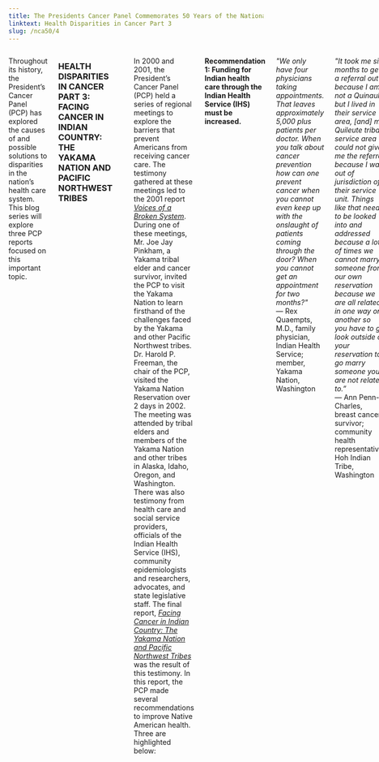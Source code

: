 ```yaml
---
title: The Presidents Cancer Panel Commemorates 50 Years of the National Cancer Act
linktext: Health Disparities in Cancer Part 3
slug: /nca50/4
---
```

<left-navigation root="/nca50/"></left-navigation>

<div class="small-12 medium-9 columns">

Throughout its history, the President’s Cancer Panel (PCP) has explored the causes of and possible solutions to disparities in the nation’s health care system. This blog series will explore three PCP reports focused on this important topic.

### HEALTH DISPARITIES IN CANCER PART 3: FACING CANCER IN INDIAN COUNTRY: THE YAKAMA NATION AND PACIFIC NORTHWEST TRIBES

<picture-with-quotes
image_src="nca50-4-1.png"
image_alt="Facing Cancr in Indian Country"
quotes='[
{
"text": "Indian communities have inadequate resources to conduct cancer education, encourage cancer screening and prevention, and help patients obtain cancer-related care, either within the IHS [Indian Health Service] system or in the non-Indian community... Facing cancer in Indian Country should not be more arduous than it is elsewhere in our nation",
"source": "PCP, letter to the President"
},
{
"text": "We need to have someone not only get the data... but do something with that data. Something that is  productive. Something that causes services to become available to us. Something that causes the Indian Health Service to have more care providers for us.",
"source": "Anita Pimm Swan, breast cancer survivor and wife of bladder cancer survivor, Yakama Nation, Washington"
}
]'>

In 2000 and 2001, the President’s Cancer Panel (PCP) held a series of regional meetings to explore the barriers that prevent Americans from receiving cancer care. The testimony gathered at these meetings led to the 2001 report *[Voices of a Broken System](https://deainfo.nci.nih.gov/advisory/pcp/archive/pcp00-01rpt/PCPvideo/voices_files/index.html)*. During one of these meetings, Mr. Joe Jay Pinkham, a Yakama tribal elder and cancer survivor, invited the PCP to visit the Yakama Nation to learn firsthand of the challenges faced by the Yakama and other Pacific Northwest tribes. Dr. Harold P. Freeman, the chair of the PCP, visited the Yakama Nation Reservation over 2 days in 2002. The meeting was attended by tribal elders and members of the Yakama Nation and other tribes in Alaska, Idaho, Oregon, and Washington. There was also testimony from health care and social service providers, officials of the Indian Health Service (IHS), community epidemiologists and researchers, advocates, and state legislative staff. The final report, *[Facing Cancer in Indian Country: The Yakama Nation and Pacific Northwest Tribes](https://deainfo.nci.nih.gov/advisory/pcp/archive/pcp02rpt/YakamaBook.pdf)* was the result of this testimony. In this report, the PCP made several recommendations to improve Native American health. Three are highlighted below:

**Recommendation 1: Funding for Indian health care through the Indian Health Service (IHS) must be increased.**

*"We only have four physicians taking appointments. That leaves approximately 5,000 plus patients per doctor. When you talk about cancer prevention how can one prevent cancer when you cannot even keep up with the onslaught of patients coming through the door? When you cannot get an appointment for two months?"*\
— Rex Quaempts, M.D., family physician, Indian Health Service; member, Yakama Nation, Washington

*"It took me six months to get a referral out because I am not a Quinault but I lived in their service area, [and] my Quileute tribal service area could not give me the referral because I was out of jurisdiction of their service unit. Things like that need to be looked into and addressed because a lot of times we cannot marry someone from our own reservation because we are all related in one way or another so you have to go look outside of your reservation to go marry someone you are not related to.”*\
— Ann Penn-Charles, breast cancer survivor; community health representative, Hoh Indian Tribe, Washington

*"...They had drained out five liters of liquid from her stomach. They found a tumor that was the size of a grapefruit and four more that were the size of walnuts... and all of this, you know, I think could have been prevented if they would have listened to what she said about her stomach hurting... I am thankful that the IHS is there, but, you know, when a person hurts in their body a lot of times they think they are there for drugs"*\
— Tina Kalama Aguilar, warm Springs Tribe, Oregon, describing the experience of a friend with ovarian cancer

The IHS is an agency within the Department of Health and Human Services that provides health services to American Indians and Alaska Natives. Many members of the Yakama Nation live in rural regions and rely on facilities operated by the IHS. Unlike Medicare and Medicaid, the IHS is not an entitlement program, and its budget must be appropriated by Congress each year.

The PCP found that the IHS did not have sufficient funding to fulfill its mandate and that there was a significant shortage of staff and resources at IHS facilities. In 2001, the IHS spent $1,776 per user of its services. By comparison, the Veterans Health Administration spent $4,801 per user that same year, and in 1999 the Federal Bureau of Prisons spent $3,241 per inmate on health care.

<image-with-caption
image_src="nca50-4-2.png"
image_alt="Comparative Per Capita Health Expenditures"
image_caption='This figure from facing Cancer in Indian Country shows the health expenditures per user of different federal health services. Notably, IHS spending per user in 2001 was only 60% of health spending for federal employees of the IHS.'>
</image-with-caption>

The situation has improved since 2003. The 2010 Affordable Care Act (ACA) had a positive impact on the IHS in several ways. The ACA included the [permanent reauthorization of the Indian Health Care Improvement Act](https://www.ihs.gov/newsroom/pressreleases/2010pressreleases/indianhealthcareimprovementactmadepermanent/), which contains several provisions to empower the IHS to support Native American health. The increase in Americans with insurance coverage since the passage of the ACA has also benefited the IHS. In addition to funding through congressional appropriations, IHS is able to bill patients’ insurance, such as Medicare, Medicaid, and private insurance. Between 2013 and 2018 the proportion of patients at IHS facilities with insurance grew from 64% to 78%. This has increased revenue through billing by over 50%, allowing IHS facilities to [expand services and hire more staff](https://www.ihs.gov/newsroom/pressreleases/2010pressreleases/indianhealthcareimprovementactmadepermanent/).

There have also been amendments to cancer screening and treatment programs to ensure that Native Americans and tribal organizations can take advantage of them. For example, the [National Breast and Cervical Cancer Early Detection Program](https://www.cdc.gov/cancer/nbccedp/anniversary.htm) provides funds for cancer screening in underserved populations. American Indian and Alaska Native tribal organizations have been eligible for this program since 1993. In 2001, Native Americans screened through this program became eligible for treatment through Medicaid.

Between these reforms and increased congressional appropriations, the Government Accountability Office found that in 2017 [IHS spending had increased to $4,078 per patient](https://www.gao.gov/assets/gao-19-74r.pdf). However, this is still short of what is seen in similar agencies. That same year, for example, the Veterans Health Administration spent $10,692 per patient.

**Recommendation 2: Increased efforts should be undertaken to develop more accurate data on the cancer burden experienced by native Americans in the Pacific Northwest**

*"The only statistic I was given to bring here is out of the last 40 deaths in Warm Springs, 15 of them [37.5%] were due to cancer... we are catching them too late... our people need to understand that. The way to help them to understand that is to increase awareness..."*\
— Geneva Charley, community health information specialist, Warm Springs Tribe, Oregon

National data at the time of the PCP report suggested that cancer incidence was lower in American Indians and Alaska Natives than the national average, while cancer mortality was higher. However, the PCP believed that the actual number of cases and mortalities were likely higher than the data indicated. One substantial challenge was that many medical records misclassified American Indians as another race.

Since then, there have been several efforts to improve the quality of data on cancer incidence and mortality in Native Americans, especially in the Pacific Northwest. For example, [one team has corrected the race in death certificates](https://pubmed.ncbi.nlm.nih.gov/25552757/) by linking them with medical records. Efforts such as these have allowed [registries to have much more accurate information](https://pubmed.ncbi.nlm.nih.gov/18720369/) about cancer in Native Americans, including differences between geographic regions.

**Recommendation 3: Additional research is needed to better understand the possible relationships between environmental exposures and cancer in Pacific Northwest Native Americans**

*"Plutonium is one of the most hazardous materials in existence. One invisible speck inhaled into the lungs can cause cancer. Hanford produced 74 tons of plutonium."*\
— Russell Jim, manager, Environemental Restoration/Waste Management Program; elder, Yakama Nation, Washington

*"One of the scientist we met with the other day... was from EPA [Environmental Protection Agency]. She said, if you eat 100 pounds of fish a year out of the Columbia River, we could not guarantee how long you would live."*\
— Bob Brisbois, Business Council, Spokane Tribe, Washington

Fish in the Columbia River basin have been a major source of food for the Yakama and other nearby tribes for generations. However, the river has been contaminated with chemical and radioactive pollutants. One of the most significant sources of this was the Hanford Nuclear Site, which was once used to generate plutonium. Pollutants from this and other sources have been detected in the fish in the river, meaning that the people who rely on the river for food and eat those fish are also being exposed to the same toxins.

<image-with-caption
image_src="nca50-4-3.png"
image_alt="Traditional Fishing Sites Included In the Columbia River Basin Fish Containment Survey"
image_caption='This figure from Facing Cancer in Indian Country shows the presence of hazardous waste sites in Indian reservations and in fishing sites. Data taken from the US Environmental Protection Agency report, <a href="https://www.epa.gov/columbiariver/columbia-river-basin-fish-contaminant-survey-1996-1998">Columbia River Basin Fish Contaminant Survey 1996-1998</a> (EPA 910-R-01-006).'>
</image-with-caption>

Unfortunately, similar problems exist for tribes in other parts of the country. Between 1944 and 1986, [nearly 30 million tons of uranium ore](https://www.epa.gov/navajo-nation-uranium-cleanup) were extracted from Navajo lands in the Southwest United States under leases with the Navajo Nation, and several watersheds were polluted. The Sequoyah Fuels Corporation uranium processing plant in Oklahoma, now decommissioned, [caused soil and groundwater contamination](https://pubmed.ncbi.nlm.nih.gov/17666688/) in Cherokee land.

Since 2003 there have been several projects to remediate pollution in Native American land. The [Columbia River Restoration Program](https://storymaps.arcgis.com/stories/24979f1fd3124cc7bb4c85147d38eedc), established when Congress amended the Clean Water Act in 2016, is a grants program that supports environmental protection and restoration projects throughout the Columbia River basin. The EPA is supporting [cleanup efforts at abandoned uranium mines](https://www.epa.gov/sites/default/files/2021-02/documents/navajo_nation_settlement_fact_sheet-2020-11-19.pdf) on Navajo land. Finally, radioactive waste from the [Sequoyah Fuels Corporation has been removed](https://www.nrc.gov/info-finder/decommissioning/uranium/sequoyah-fuels-corporation-sfc.html).

Despite this progress, significant challenges remain. [Climate change has had severe consequences](https://pubmed.ncbi.nlm.nih.gov/32997674/) for salmon populations in the Pacific Northwest. The loss of this traditional food source is a major threat to the way of life of Pacific Northwest tribes.

**Conclusions**

Nearly two decades have passed since the PCP published The Meaning of Race in Science, Voices of a Broken System, and Facing Cancer in Indian Country. In this time, significant progress has been made to reduce cancer disparities. Yet, work more remains to ensure that the burden of cancer is reduced for all, and the PCP will continue to shine a spotlight on these important issues.
</div>


